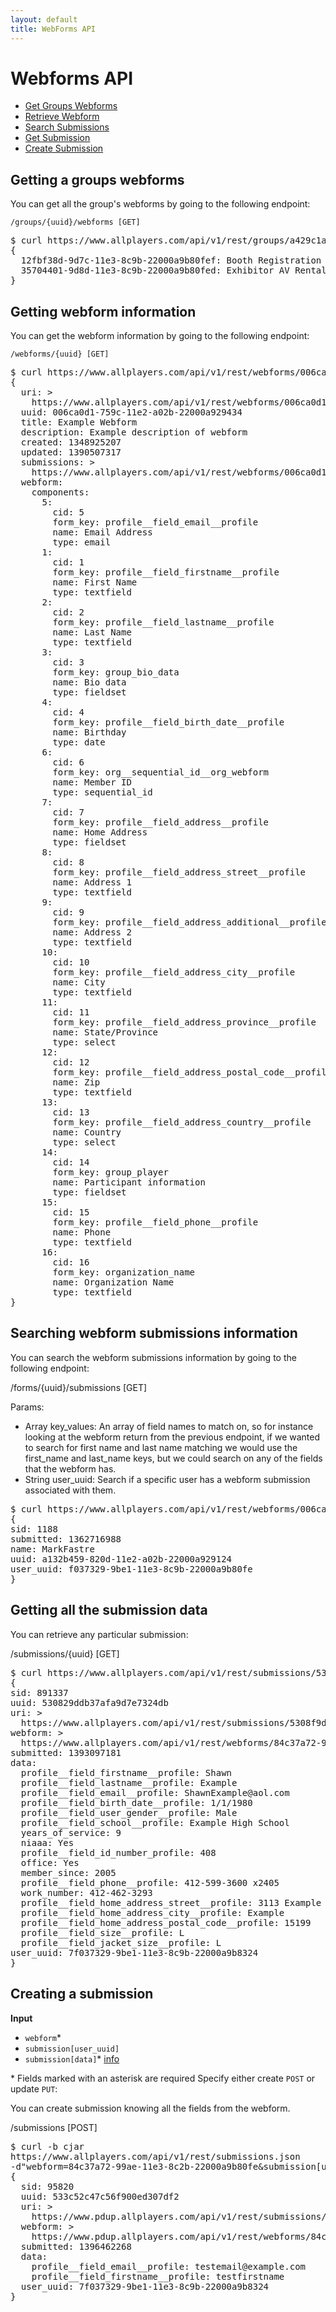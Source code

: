 ```yaml
---
layout: default
title: WebForms API
---
```

# Webforms API

* [Get Groups Webforms](#group_webforms)
* [Retrieve Webform](#retrieve)
* [Search Submissions](#submissions)
* [Get Submission](#submission)
* [Create Submission](#create_submission)

<a id="group_webforms"></a>
## Getting a groups webforms

You can get all the group's webforms by going to the following endpoint:

    /groups/{uuid}/webforms [GET]

<pre class="terminal">
$ curl https://www.allplayers.com/api/v1/rest/groups/a429c1ae-7a2b-11e3-8c9b-22000a9b80ff/webforms
{
  12fbf38d-9d7c-11e3-8c9b-22000a9b80fef: Booth Registration Form
  35704401-9d8d-11e3-8c9b-22000a9b80fed: Exhibitor AV Rental Form
}
</pre>

<a id="retrieve"></a>
## Getting webform information

You can get the webform information by going to the following endpoint:

    /webforms/{uuid} [GET]

<pre class="terminal">
$ curl https://www.allplayers.com/api/v1/rest/webforms/006ca0d1-759c-11e2-a02b-22000a929434
{
  uri: >
    https://www.allplayers.com/api/v1/rest/webforms/006ca0d1-759c-11e2-a02b-22000a929434
  uuid: 006ca0d1-759c-11e2-a02b-22000a929434
  title: Example Webform
  description: Example description of webform
  created: 1348925207
  updated: 1390507317
  submissions: >
    https://www.allplayers.com/api/v1/rest/webforms/006ca0d1-759c-11e2-a02b-22000a929434/submissions
  webform:
    components:
      5:
        cid: 5
        form_key: profile__field_email__profile
        name: Email Address
        type: email
      1:
        cid: 1
        form_key: profile__field_firstname__profile
        name: First Name
        type: textfield
      2:
        cid: 2
        form_key: profile__field_lastname__profile
        name: Last Name
        type: textfield
      3:
        cid: 3
        form_key: group_bio_data
        name: Bio data
        type: fieldset
      4:
        cid: 4
        form_key: profile__field_birth_date__profile
        name: Birthday
        type: date
      6:
        cid: 6
        form_key: org__sequential_id__org_webform
        name: Member ID
        type: sequential_id
      7:
        cid: 7
        form_key: profile__field_address__profile
        name: Home Address
        type: fieldset
      8:
        cid: 8
        form_key: profile__field_address_street__profile
        name: Address 1
        type: textfield
      9:
        cid: 9
        form_key: profile__field_address_additional__profile
        name: Address 2
        type: textfield
      10:
        cid: 10
        form_key: profile__field_address_city__profile
        name: City
        type: textfield
      11:
        cid: 11
        form_key: profile__field_address_province__profile
        name: State/Province
        type: select
      12:
        cid: 12
        form_key: profile__field_address_postal_code__profile
        name: Zip
        type: textfield
      13:
        cid: 13
        form_key: profile__field_address_country__profile
        name: Country
        type: select
      14:
        cid: 14
        form_key: group_player
        name: Participant information
        type: fieldset
      15:
        cid: 15
        form_key: profile__field_phone__profile
        name: Phone
        type: textfield
      16:
        cid: 16
        form_key: organization_name
        name: Organization Name
        type: textfield
}
</pre>

<a id="submissions"></a>
## Searching webform submissions information

You can search the webform submissions information by going to the following endpoint:

  /forms/{uuid}/submissions [GET]

Params:
- Array key_values: An array of field names to match on, so for instance looking at the webform return from the previous
endpoint, if we wanted to search for first name and last name matching we would use the first_name and last_name keys,
but we could search on any of the fields that the webform has.
- String user_uuid: Search if a specific user has a webform submission associated with them.

<pre class="terminal">
$ curl https://www.allplayers.com/api/v1/rest/webforms/006ca0d1-759c-11e2-a02b-22000a929434/submissions?key_values[first_name]=Mark&key_values[last_name]=Fastre
{
sid: 1188
submitted: 1362716988
name: MarkFastre
uuid: a132b459-820d-11e2-a02b-22000a929124
user_uuid: f037329-9be1-11e3-8c9b-22000a9b80fe
}
</pre>

<a id="submission"></a>
## Getting all the submission data

You can retrieve any particular submission:

/submissions/{uuid} [GET]

<pre class="terminal">
$ curl https://www.allplayers.com/api/v1/rest/submissions/5308f9ddb37afa9d7e7324db
{
sid: 891337
uuid: 530829ddb37afa9d7e7324db
uri: >
  https://www.allplayers.com/api/v1/rest/submissions/5308f9ddb37afa9d7e7324db
webform: >
  https://www.allplayers.com/api/v1/rest/webforms/84c37a72-99ae-11e3-8c2b-22000a9b80fe
submitted: 1393097181
data:
  profile__field_firstname__profile: Shawn
  profile__field_lastname__profile: Example
  profile__field_email__profile: ShawnExample@aol.com
  profile__field_birth_date__profile: 1/1/1980
  profile__field_user_gender__profile: Male
  profile__field_school__profile: Example High School
  years_of_service: 9
  niaaa: Yes
  profile__field_id_number_profile: 408
  office: Yes
  member_since: 2005
  profile__field_phone__profile: 412-599-3600 x2405
  work_number: 412-462-3293
  profile__field_home_address_street__profile: 3113 Example Street
  profile__field_home_address_city__profile: Example
  profile__field_home_address_postal_code__profile: 15199
  profile__field_size__profile: L
  profile__field_jacket_size__profile: L
user_uuid: 7f037329-9be1-11e3-8c9b-22000a9b8324
}
</pre>

<a id="create_submission"></a>
## Creating a submission

**Input**

*  `webform`\*
*  `submission[user_uuid]`
*  `submission[data]`\* [info](fields.html#/submission_data)

\* Fields marked with an asterisk are required
Specify either create `POST` or update `PUT`:

You can create submission knowing all the fields from the webform.

  /submissions [POST]

<pre class="terminal">
$ curl -b cjar
https://www.allplayers.com/api/v1/rest/submissions.json
-d"webform=84c37a72-99ae-11e3-8c2b-22000a9b80fe&submission[user_uuid]=7f037329-9be1-11e3-8c9b-22000a9b8324&submission[data][profile__field_email__profile]=testemail@example.com&submission[profile__field_firstname]=testfirstname"
{
  sid: 95820
  uuid: 533c52c47c56f900ed307df2
  uri: >
    https://www.pdup.allplayers.com/api/v1/rest/submissions/533c52c47c56f900ed307df2
  webform: >
    https://www.pdup.allplayers.com/api/v1/rest/webforms/84c37a72-99ae-11e3-8c2b-22000a9b80fe
  submitted: 1396462268
  data:
    profile__field_email__profile: testemail@example.com
    profile__field_firstname__profile: testfirstname
  user_uuid: 7f037329-9be1-11e3-8c9b-22000a9b8324
}
</pre>
